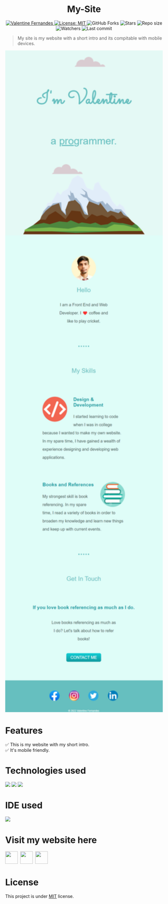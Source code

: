 <h1 align="center">My-Site</h1>

<p align="center">	
   <a href="http://www.linkedin.com/in/valentine-fernandes-75701622b">
      <img alt="Valentine Fernandes" src="https://img.shields.io/badge/-ValentineFernandes-82CAFF?style=flat&logo=Linkedin&logoColor=white" />
   </a> 
  <a href="https://github.com/ValentineFernandes/My-Site/blob/main/LICENSE">
    <img alt="License: MIT" src="https://img.shields.io/github/license/ValentineFernandes/My-Site?color=9cf" />
  </a>
  <img alt="GitHub Forks" src="https://img.shields.io/github/forks/ValentineFernandes/My-Site?color=9cf" />
  <img alt="Stars" src= "https://img.shields.io/github/stars/ValentineFernandes/My-Site?color=9cf" />
  <img alt="Repo size" src="https://img.shields.io/github/repo-size/ValentineFernandes/My-Site?color=9cf" />
<img alt= "Watchers" src="https://img.shields.io/github/watchers/ValentineFernandes/My-Site?color=9cf" />
<img alt= "Last commit" src="https://img.shields.io/github/last-commit/ValentineFernandes/My-Site?color=9cf" />
</p>

> My site is my website with a short intro and its compitable with mobile devices.

<div align="center">
<img width="600" src="https://github.com/ValentineFernandes/ValentineFernandes/blob/main/Portfolio/mysite.png" /> 
</div>

# Features
✅ This is my website with my short intro.<br/>
✅ It's mobile friendly. 
 
# Technologies used
<img src="https://img.shields.io/badge/HTML5-FF3300?style=for-the-badge&logo=html5&logoColor=white">
<img src="https://img.shields.io/badge/CSS3-0066FF?style=for-the-badge&logo=css3&logoColor=white">
<img src="https://img.shields.io/badge/Bootstrap-993399?style=for-the-badge&logo=bootstrap&logoColor=white">

# IDE used
<img src="https://img.shields.io/badge/Notepad++-90E59A.svg?style=for-the-badge&logo=notepad%2B%2B&logoColor=black">

# Visit my website here
<a href="https://valentinefernandes.github.io/My-Site/">
<img width="40" height="40" src="https://github.com/ValentineFernandes/ValentineFernandes/blob/main/Portfolio/github.png"></a>
&nbsp;<a href="https://mysiteappl.netlify.app/"><img width="40" height="40" src="https://github.com/ValentineFernandes/ValentineFernandes/blob/main/Portfolio/netlify.jpg"></a> 
&nbsp;<a href="https://my-site-omega-swart.vercel.app/"><img width="40" height="40" src="https://github.com/ValentineFernandes/ValentineFernandes/blob/main/Portfolio/vercel.png"></a> 

# License
This project is under <a href="https://github.com/ValentineFernandes/My-Site/blob/main/LICENSE">MIT</a> license.
 
